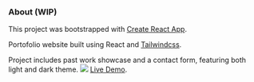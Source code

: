 ### About (WIP)

This project was bootstrapped with [Create React App](https://github.com/facebook/create-react-app).

Portofolio website built using React and [Tailwindcss](https://tailwindcss.com/).

Project includes past work showcase and a contact form, featuring both light and dark theme.
![](./public/img/demo.png)
[Live Demo](https://gracious-rosalind-73f892.netlify.app/).
